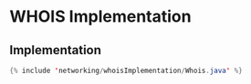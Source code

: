 # WHOIS Implementation

## Implementation
```java
{% include 'networking/whoisImplementation/Whois.java' %}
```
